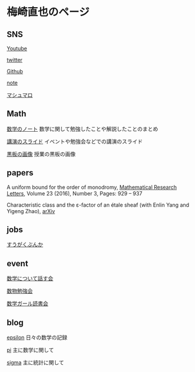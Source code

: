 # 梅崎直也のページ

## SNS
[Youtube](https://www.youtube.com/channel/UCtP2OI-4D_AHehTHSILwiSA?view_as=subscriber)

[twitter](https://twitter.com/unaoya)

[Github](https://github.com/unaoya)

[note](https://note.com/unaoya)

[マシュマロ](https://marshmallow-qa.com/unaoya)

## Math
[数学のノート](https://unaoya.github.io/math_pdf)
数学に関して勉強したことや解説したことのまとめ

[講演のスライド](https://speakerdeck.com/unaoya)
イベントや勉強会などでの講演のスライド

[黒板の画像](https://unaoya.github.io/subeta)
授業の黒板の画像

## papers
A uniform bound for the order of monodromy, [Mathematical Research Letters](http://intlpress.com/site/pub/pages/journals/items/mrl/content/vols/0023/0003/a016/index.html), Volume 23 (2016), Number 3, Pages: 929 – 937

Characteristic class and the ε-factor of an étale sheaf (with Enlin Yang and Yigeng Zhao), [arXiv](https://arxiv.org/abs/1701.02841)

## jobs
[すうがくぶんか](http://sugakubunka.com)

## event
[数学について話す会](https://unaoya.github.io/event.html)

[数物勉強会](https://note.mu/unaoya/n/n8f5c7c436a23)

[数学ガール読書会](https://unaoya.github.io/mathgirl.html)

## blog
[epsilon](http://unaoya-epsilon.hatenablog.com)
日々の数学の記録

[pi](http://unaoya-pi.hatenablog.com)
主に数学に関して

[sigma](http://unaoya-sigma.hatenadiary.jp)
主に統計に関して


